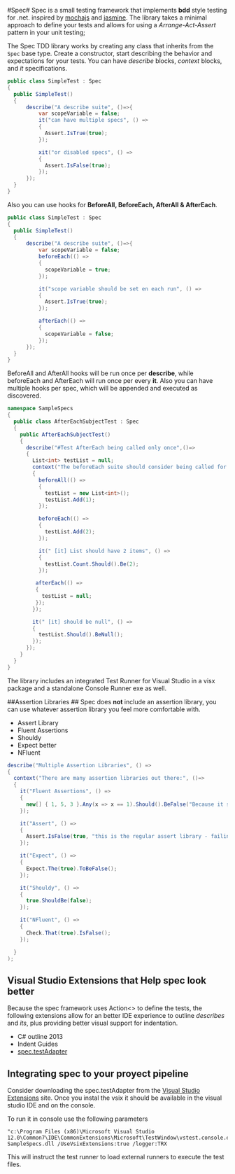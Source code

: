 
#Spec#
Spec is a small testing framework that implements **bdd** style testing for .net. inspired by [mochajs](http://mochajs.org/) and [jasmine](http://jasmine.github.io/).
The library takes a minimal approach to define your tests and allows for using a *Arrange-Act-Assert* pattern in your unit testing;

The Spec TDD library works by creating any class that inherits from the `Spec` base type. Create a constructor, start describing the behavior and expectations for your tests.
You can have *describe* blocks, *context* blocks, and *it* specifications.

```csharp
public class SimpleTest : Spec
{
  public SimpleTest()
  {
      describe("A describe suite", ()=>{
          var scopeVariable = false;
          it("can have multiple specs", () =>
          {
            Assert.IsTrue(true);
          });

          xit("or disabled specs", () =>
          {
            Assert.IsFalse(true);
          });
      });
  }
}
```

Also you can use hooks for **BeforeAll, BeforeEach, AfterAll **&** AfterEach**.


```csharp
public class SimpleTest : Spec
{
  public SimpleTest()
  {
      describe("A describe suite", ()=>{
          var scopeVariable = false;
          beforeEach(() =>
          {
            scopeVariable = true;
          });

          it("scope variable should be set en each run", () =>
          {
            Assert.IsTrue(true);
          });

          afterEach(() =>
          {
            scopeVariable = false;
          });
      });
  }
}
```
BeforeAll and AfterAll hooks will be run once per **describe**, while beforeEach and AfterEach will run once per every **it**. Also you can have multiple hooks per spec, which will be appended and executed as discovered.


```csharp
namespace SampleSpecs
{
  public class AfterEachSubjectTest : Spec
  {
    public AfterEachSubjectTest()
    {
      describe("#Test AfterEach being called only once",()=>
      {
        List<int> testList = null;
        context("The beforeEach suite should consider being called for every spec", () =>
        {
          beforeAll(() =>
          {
            testList = new List<int>();
            testList.Add(1);
          });

          beforeEach(() =>
          {
            testList.Add(2);
          });

          it(" [it] List should have 2 items", () =>
          {
            testList.Count.Should().Be(2);
          });

         afterEach(() =>
         {
           testList = null;
         });
        });

        it(" [it] should be null", () =>
        {
          testList.Should().BeNull();
        });
      });
    }
  }
}
```

The library includes an integrated Test Runner for Visual Studio in a visx package and a standalone Console Runner exe as well.

##Assertion Libraries ##
Spec does **not** include an assertion library, you can use whatever assertion library you feel more comfortable with.

* Assert Library
* Fluent Assertions
* Shouldy
* Expect better
* NFluent

```csharp
describe("Multiple Assertion Libraries", () =>
{
  context("There are many assertion libraries out there:", ()=>
  {
    it("Fluent Assertions", () =>
    {
      new[] { 1, 5, 3 }.Any(x => x == 1).Should().BeFalse("Because it should fail");
    });

    it("Assert", () =>
    {
      Assert.IsFalse(true, "this is the regular assert library - failing ");
    });

    it("Expect", () =>
    {
      Expect.The(true).ToBeFalse();
    });

    it("Shouldy", () =>
    {
      true.ShouldBe(false);
    });

    it("NFluent", () =>
    {
      Check.That(true).IsFalse();
    });

  }
);
```

## Visual Studio Extensions that Help spec look better ##
Because the spec framework uses Action<> to define the tests, the following extensions allow for an better IDE experience to outline *describes* and *its*, plus providing better visual support for indentation.

* C# outline 2013
* Indent Guides
* [spec.testAdapter](https://visualstudiogallery.msdn.microsoft.com/c2e17e64-b57f-4065-9b8b-20ea9e8623d7)

## Integrating spec to your proyect pipeline ##
Consider downloading the spec.testAdapter from the [Visual Studio Extensions](https://visualstudiogallery.msdn.microsoft.com/c2e17e64-b57f-4065-9b8b-20ea9e8623d7) site. Once you instal the vsix it should be available in the visual studio IDE and on the console.

To run it in console use the following parameters
```
"c:\Program Files (x86)\Microsoft Visual Studio 12.0\Common7\IDE\CommonExtensions\Microsoft\TestWindow\vstest.console.exe" SampleSpecs.dll /UseVsixExtensions:true /logger:TRX
```

This will instruct the test runner to load external runners to execute the test files.
